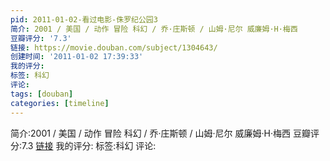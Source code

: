 ```yaml
---
pid: 2011-01-02-看过电影-侏罗纪公园3
简介: 2001 / 美国 / 动作 冒险 科幻 / 乔·庄斯顿 / 山姆·尼尔 威廉姆·H·梅西
豆瓣评分: '7.3'
链接: https://movie.douban.com/subject/1304643/
创建时间: '2011-01-02 17:39:33'
我的评分:
标签: 科幻
评论:
tags: [douban]
categories: [timeline]
---
```

简介:2001 / 美国 / 动作 冒险 科幻 / 乔·庄斯顿 / 山姆·尼尔 威廉姆·H·梅西
豆瓣评分:7.3
[链接](https://movie.douban.com/subject/1304643/)
我的评分:
标签:科幻
评论:
